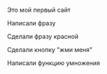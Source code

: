 Это мой первый сайт

Написали фразу

Сделали фразу красной

Сделали кнопку "жми меня"

Написали функцию умножения